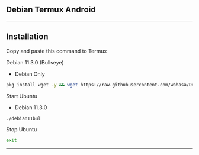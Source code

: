 ## Debian Termux Android
---------------
## Installation

Copy and paste this command to Termux

Debian 11.3.0 (Bullseye)
* Debian Only

```bash
pkg install wget -y && wget https://raw.githubusercontent.com/wahasa/Debian/main/install-debian11bul && chmod +x install-debian11bul && ./install-debian11bul
```

Start Ubuntu

* Debian 11.3.0
```bash
./debian11bul
```

Stop Ubuntu

```bash
exit
```
-----------
